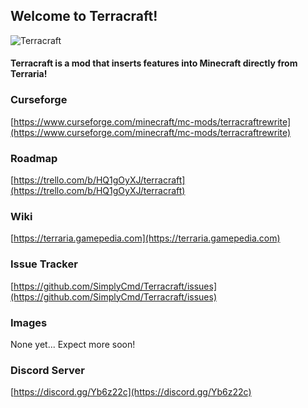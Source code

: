 
## Welcome to Terracraft!
![Terracraft](https://github.com/SimplyCmd/Terracraft/blob/master/main/resources/terracraft_logo.png)

#### Terracraft is a mod that inserts features into Minecraft directly from Terraria!

<!--### Versions

| Build     | MCVersion | FGVersion |
| ---       | ---       | ---       |
| 0.1.0     | 1.14.4    | 28.1.72   |-->

### Curseforge

[https://www.curseforge.com/minecraft/mc-mods/terracraftrewrite](https://www.curseforge.com/minecraft/mc-mods/terracraftrewrite)  

### Roadmap

[https://trello.com/b/HQ1gOyXJ/terracraft](https://trello.com/b/HQ1gOyXJ/terracraft)  

### Wiki

[https://terraria.gamepedia.com](https://terraria.gamepedia.com)

### Issue Tracker

[https://github.com/SimplyCmd/Terracraft/issues](https://github.com/SimplyCmd/Terracraft/issues)  

### Images

None yet... Expect more soon!

### Discord Server

[https://discord.gg/Yb6z22c](https://discord.gg/Yb6z22c)  
